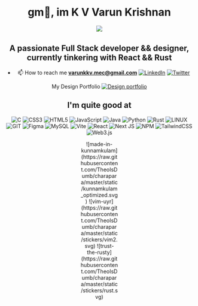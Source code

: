 <div align="center">
 


<h1 align="center">gm👋, im K V Varun Krishnan</h1>

 <img src = "https://media.tenor.com/GfSX-u7VGM4AAAAC/coding.gif" >
<h2 align="center">A passionate Full Stack developer && designer, currently tinkering with React && Rust</h2>

- 📫 How to reach me **varunkkv.mec@gmail.com**
[![LinkedIn](https://img.shields.io/badge/LinkedIn-%230077B5.svg?logo=linkedin&logoColor=white)](https://linkedin.com/in/hi-from-varun-) [![Twitter](https://img.shields.io/badge/Twitter-%231DA1F2.svg?logo=Twitter&logoColor=white)](https://twitter.com/theVRN21) 



My Design Portfolio
<a href = "https://www.figma.com/file/lLZ2Vxs5FLIAhwlUDUuC0V/PortFolio?type=design&node-id=0-1&mode=design&t=YoYBXWp0JC54xvIK-0">
![Design portfolio ](https://img.shields.io/badge/figma-%23F24E1E.svg?style=for-the-badge&logo=figma&logoColor=white)
<a/>

## I'm quite good at
![C](https://img.shields.io/badge/c-%2300599C.svg?style=for-the-badge&logo=c&logoColor=white) ![CSS3](https://img.shields.io/badge/css3-%231572B6.svg?style=for-the-badge&logo=css3&logoColor=white) ![HTML5](https://img.shields.io/badge/html5-%23E34F26.svg?style=for-the-badge&logo=html5&logoColor=white) ![JavaScript](https://img.shields.io/badge/javascript-%23323330.svg?style=for-the-badge&logo=javascript&logoColor=%23F7DF1E) ![Java](https://img.shields.io/badge/java-%23ED8B00.svg?style=for-the-badge&logo=openjdk&logoColor=white) ![Python](https://img.shields.io/badge/python-3670A0?style=for-the-badge&logo=python&logoColor=ffdd54) ![Rust](https://img.shields.io/badge/rust-%23000000.svg?style=for-the-badge&logo=rust&logoColor=white) ![LINUX](https://img.shields.io/badge/Linux-FCC624?style=for-the-badge&logo=linux&logoColor=black) ![GIT](https://img.shields.io/badge/Git-fc6d26?style=for-the-badge&logo=git&logoColor=white) ![Figma](https://img.shields.io/badge/figma-%23F24E1E.svg?style=for-the-badge&logo=figma&logoColor=white) ![MySQL](https://img.shields.io/badge/mysql-%2300000f.svg?style=for-the-badge&logo=mysql&logoColor=white) ![Vite](https://img.shields.io/badge/vite-%23646CFF.svg?style=for-the-badge&logo=vite&logoColor=white) ![React](https://img.shields.io/badge/react-%2320232a.svg?style=for-the-badge&logo=react&logoColor=%2361DAFB) ![Next JS](https://img.shields.io/badge/Next-black?style=for-the-badge&logo=next.js&logoColor=white) ![NPM](https://img.shields.io/badge/NPM-%23CB3837.svg?style=for-the-badge&logo=npm&logoColor=white) ![TailwindCSS](https://img.shields.io/badge/tailwindcss-%2338B2AC.svg?style=for-the-badge&logo=tailwind-css&logoColor=white) ![Web3.js](https://img.shields.io/badge/web3.js-F16822?style=for-the-badge&logo=web3.js&logoColor=white)

<div style="width:100px;">
 ![made-in-kunnamkulam](https://raw.githubusercontent.com/TheoIsDumb/charapara/master/static/kunnamkulam_optimized.svg)
 ![vim-uyr](https://raw.githubusercontent.com/TheoIsDumb/charapara/master/static/stickers/vim2.svg)
 ![trust-the-rusty](https://raw.githubusercontent.com/TheoIsDumb/charapara/master/static/stickers/rust.svg)
</div>


</div>
